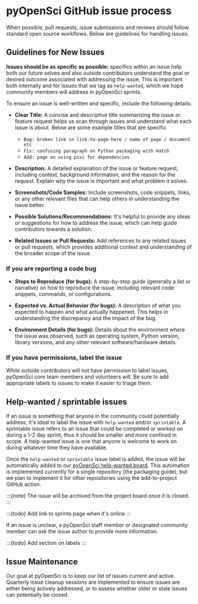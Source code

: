 # pyOpenSci GitHub issue process

When possible, pull requests, issue submissions and reviews should follow
standard open source workflows. Below are guidelines for handling issues.

## Guidelines for New Issues


**Issues should be as specific as possible:** specifics within an issue help both our future selves and also outside contributors understand the goal or
desired outcome associated with addressing the issue. This is important both internally and for issues that we tag as `help-wanted`, which we hope community members will address in pyOpenSci sprints.

To ensure an issue is well-written and specific, include the following details:

- **Clear Title:** A concise and descriptive title summarizing the issue or feature request helps us scan through issues and understand what each issue is about. Below are some example titles that are specific

    * `Bug: broken link in link-to-page-here / name of page / document etc`
    * `Fix: confusing paragraph on Python packaging with Hatch`
    * `Add: page on using pixi for dependencies`

- **Description:** A detailed explanation of the issue or feature request, including context, background information, and the reason for the request. Explain why the issue is important and what problem it solves.

- **Screenshots/Code Samples:** Include screenshots, code snippets, links, or any other relevant files that can help others in understanding the issue better.

- **Possible Solutions/Recommendations:** It's helpful to provide any ideas or suggestions for how to address the issue, which can help guide contributors towards a solution.

- **Related Issues or Pull Requests:** Add references to any related issues or pull requests, which provides additional context and understanding of the broader scope of the issue.

### If you are reporting a code bug

* **Steps to Reproduce (for bugs):** A step-by-step guide (generally a list or narrative) on how to reproduce the issue, including relevant code snippets, commands, or configurations.

* **Expected vs. Actual Behavior (for bugs):** A description of what you expected to happen and what actually happened. This helps in understanding the discrepancy and the impact of the bug.

* **Environment Details (for bugs):** Details about the environment where the issue was observed, such as operating system, Python version, library versions, and any other relevant software/hardware details.

### If you have permissions, label the issue

While outside contributors will not have permission to label issues, pyOpenSci core team members and volunteers will. Be sure to add appropriate labels to
issues to make it easier to triage them.

## Help-wanted / sprintable issues

If an issue is something that anyone in the community could potentially
address, it's ideal to label the issue with `help-wanted` and/or `sprintable`.
A sprintable issue refers to an issue that could be completed or worked on
during a 1-2 day sprint, thus it should be smaller and more confined in scope.
A help-wanted issue is one that anyone is welcome to work on during whatever
time they have available.

Once the `help-wanted` or `sprintable` issue label is added, the issue will be
automatically added to our
[pyOpenSci help-wanted board](https://github.com/orgs/pyOpenSci/projects/3).
This automation is implemented currently for a single repository (the packaging guide), but we plan to implement it for other repositories using the add-to-project GitHub action.


:::{note}
The issue will be archived from the project board once it is closed.
:::


:::{todo}
Add link to sprints page when it's online
:::

If an issue is unclear, a pyOpenSci staff member or designated community
member can ask the issue author to provide more information.






:::{todo}
Add section on labels
:::

## Issue Maintenance

Our goal at pyOpenSci is to keep our list of issues current and active.
Quarterly issue cleanup sessions are implemented to ensure issues are
either being actively addressed, or to assess whether older or stale issues can
potentially be closed.

